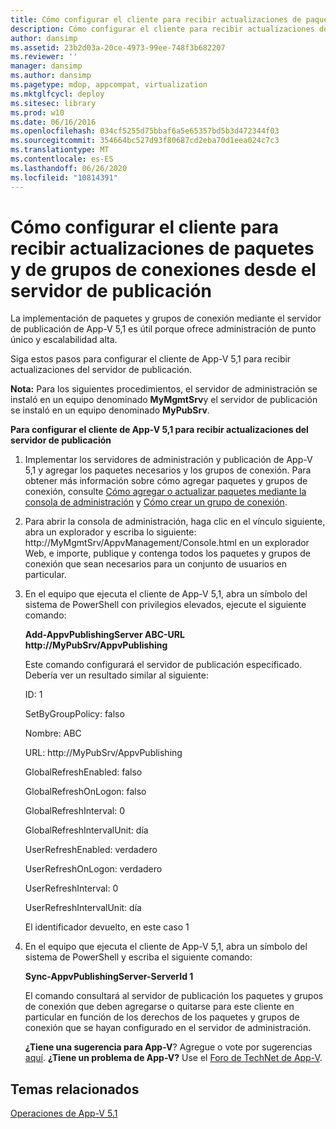 ```yaml
---
title: Cómo configurar el cliente para recibir actualizaciones de paquetes y de grupos de conexiones desde el servidor de publicación
description: Cómo configurar el cliente para recibir actualizaciones de paquetes y de grupos de conexiones desde el servidor de publicación
author: dansimp
ms.assetid: 23b2d03a-20ce-4973-99ee-748f3b682207
ms.reviewer: ''
manager: dansimp
ms.author: dansimp
ms.pagetype: mdop, appcompat, virtualization
ms.mktglfcycl: deploy
ms.sitesec: library
ms.prod: w10
ms.date: 06/16/2016
ms.openlocfilehash: 034cf5255d75bbaf6a5e65357bd5b3d472344f03
ms.sourcegitcommit: 354664bc527d93f80687cd2eba70d1eea024c7c3
ms.translationtype: MT
ms.contentlocale: es-ES
ms.lasthandoff: 06/26/2020
ms.locfileid: "10814391"
---
```

# Cómo configurar el cliente para recibir actualizaciones de paquetes y de grupos de conexiones desde el servidor de publicación


La implementación de paquetes y grupos de conexión mediante el servidor de publicación de App-V 5,1 es útil porque ofrece administración de punto único y escalabilidad alta.

Siga estos pasos para configurar el cliente de App-V 5,1 para recibir actualizaciones del servidor de publicación.

**Nota:**  Para los siguientes procedimientos, el servidor de administración se instaló en un equipo denominado **MyMgmtSrv**y el servidor de publicación se instaló en un equipo denominado **MyPubSrv**.

 

**Para configurar el cliente de App-V 5,1 para recibir actualizaciones del servidor de publicación**

1.  Implementar los servidores de administración y publicación de App-V 5,1 y agregar los paquetes necesarios y los grupos de conexión. Para obtener más información sobre cómo agregar paquetes y grupos de conexión, consulte [Cómo agregar o actualizar paquetes mediante la consola de administración](how-to-add-or-upgrade-packages-by-using-the-management-console-51-gb18030.md) y [Cómo crear un grupo de conexión](how-to-create-a-connection-group51.md).

2.  Para abrir la consola de administración, haga clic en el vínculo siguiente, abra un explorador y escriba lo siguiente: http://MyMgmtSrv/AppvManagement/Console.html en un explorador Web, e importe, publique y contenga todos los paquetes y grupos de conexión que sean necesarios para un conjunto de usuarios en particular.

3.  En el equipo que ejecuta el cliente de App-V 5,1, abra un símbolo del sistema de PowerShell con privilegios elevados, ejecute el siguiente comando:

    **Add-AppvPublishingServer ABC-URL http://MyPubSrv/AppvPublishing**

    Este comando configurará el servidor de publicación especificado. Debería ver un resultado similar al siguiente:

    ID: 1

    SetByGroupPolicy: falso

    Nombre: ABC

    URL: http://MyPubSrv/AppvPublishing

    GlobalRefreshEnabled: falso

    GlobalRefreshOnLogon: falso

    GlobalRefreshInterval: 0

    GlobalRefreshIntervalUnit: día

    UserRefreshEnabled: verdadero

    UserRefreshOnLogon: verdadero

    UserRefreshInterval: 0

    UserRefreshIntervalUnit: día

    El identificador devuelto, en este caso 1

4.  En el equipo que ejecuta el cliente de App-V 5,1, abra un símbolo del sistema de PowerShell y escriba el siguiente comando:

    **Sync-AppvPublishingServer-ServerId 1**

    El comando consultará al servidor de publicación los paquetes y grupos de conexión que deben agregarse o quitarse para este cliente en particular en función de los derechos de los paquetes y grupos de conexión que se hayan configurado en el servidor de administración.

    **¿Tiene una sugerencia para App-V**? Agregue o vote por sugerencias [aquí](http://appv.uservoice.com/forums/280448-microsoft-application-virtualization). **¿Tiene un problema de App-V?** Use el [Foro de TechNet de App-V](https://social.technet.microsoft.com/Forums/home?forum=mdopappv).

## Temas relacionados


[Operaciones de App-V 5.1](operations-for-app-v-51.md)

 

 





